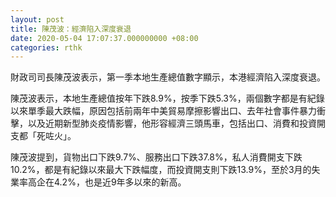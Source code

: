 ```yaml
---
layout: post
title: 陳茂波：經濟陷入深度衰退
date: 2020-05-04 17:07:37.000000000 +08:00
categories: rthk
---
```


財政司司長陳茂波表示，第一季本地生產總值數字顯示，本港經濟陷入深度衰退。

陳茂波表示，本地生產總值按年下跌8.9%，按季下跌5.3%，兩個數字都是有紀錄以來單季最大跌幅，原因包括前兩年中美貿易摩擦影響出口、去年社會事件暴力衝擊，以及近期新型肺炎疫情影響，他形容經濟三頭馬車，包括出口、消費和投資開支都「死咗火」。

陳茂波提到，貨物出口下跌9.7%、服務出口下跌37.8%，私人消費開支下跌10.2%，都是有紀錄以來最大下跌幅度，而投資開支則下跌13.9%，至於3月的失業率高企在4.2%，也是近9年多以來的新高。
